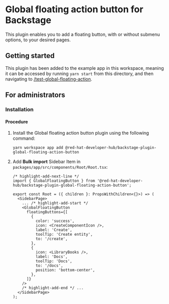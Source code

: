 # Global floating action button for Backstage

This plugin enables you to add a floating button, with or without submenu options, to your desired pages.

## Getting started

This plugin has been added to the example app in this workspace, meaning it can be accessed by running `yarn start` from this directory, and then navigating to [/test-global-floating-action](http://localhost:3000/test-global-floating-action).

## For administrators

### Installation

#### Procedure

1. Install the Global floating action button plugin using the following command:

   ```console
   yarn workspace app add @red-hat-developer-hub/backstage-plugin-global-floating-action-button
   ```

2. Add **Bulk import** Sidebar Item in `packages/app/src/components/Root/Root.tsx`:

   ```tsx title="packages/app/src/components/Root/Root.tsx"
   /* highlight-add-next-line */
   import { GlobalFloatingButton } from '@red-hat-developer-hub/backstage-plugin-global-floating-action-button';

   export const Root = ({ children }: PropsWithChildren<{}>) => (
     <SidebarPage>
       ... /* highlight-add-start */
       <GlobalFloatingButton
         floatingButtons={[
           {
             color: 'success',
             icon: <CreateComponentIcon />,
             label: 'Create',
             toolTip: 'Create entity',
             to: '/create',
           },
           {
             icon: <LibraryBooks />,
             label: 'Docs',
             toolTip: 'Docs',
             to: '/docs',
             position: 'bottom-center',
           },
         ]}
       />
       /* highlight-add-end */ ...
     </SidebarPage>
   );
   ```
